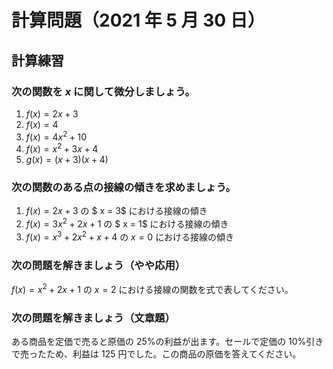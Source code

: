 # 計算問題（2021 年 5 月 30 日）

## 計算練習

### 次の関数を $x$ に関して微分しましょう。

1. $f(x) = 2x + 3$
1. $f(x) = 4$
1. $f(x) = 4x^2 + 10$
1. $f(x) = x ^ 2 + 3 x + 4$
1. $g(x) = (x + 3)(x + 4)$

### 次の関数のある点の接線の傾きを求めましょう。

1. $f(x) = 2 x + 3$ の $ x = 3$ における接線の傾き
1. $f(x) = 3 x^2 + 2x + 1$ の $ x = 1$ における接線の傾き
1. $f(x) = x^3 + 2x^2 + x + 4$ の $x = 0$ における接線の傾き

### 次の問題を解きましょう（やや応用）

$f(x) = x^2 + 2x + 1$ の $x = 2$ における接線の関数を式で表してください。

### 次の問題を解きましょう（文章題）

ある商品を定価で売ると原価の 25%の利益が出ます。セールで定価の 10%引きで売ったため、利益は 125 円でした。この商品の原価を答えてください。
